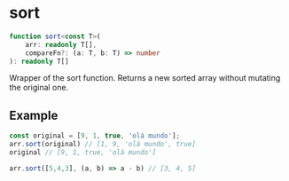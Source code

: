 # sort

```ts
function sort<const T>(
    arr: readonly T[],
    compareFn?: (a: T, b: T) => number
): readonly T[]
```

Wrapper of the sort function. Returns a new sorted array without mutating the original one.

## Example

```ts
const original = [9, 1, true, 'olá mundo'];
arr.sort(original) // [1, 9, 'olá mundo', true]
original // [9, 1, true, 'olá mundo']
```

```ts
arr.sort([5,4,3], (a, b) => a - b) // [3, 4, 5]
```
